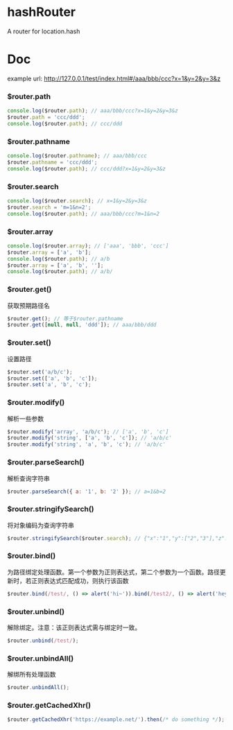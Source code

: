 # hashRouter

A router for location.hash

# Doc

example url: http://127.0.0.1/test/index.html#/aaa/bbb/ccc?x=1&y=2&y=3&z

### \$router.path

```javascript
console.log($router.path); // aaa/bbb/ccc?x=1&y=2&y=3&z
$router.path = 'ccc/ddd';
console.log($router.path); // ccc/ddd
```

### \$router.pathname

```javascript
console.log($router.pathname); // aaa/bbb/ccc
$router.pathname = 'ccc/ddd';
console.log($router.path); // ccc/ddd?x=1&y=2&y=3&z
```

### \$router.search

```javascript
console.log($router.search); // x=1&y=2&y=3&z
$router.search = 'm=1&n=2';
console.log($router.path); // aaa/bbb/ccc?m=1&n=2
```

### \$router.array

```javascript
console.log($router.array); // ['aaa', 'bbb', 'ccc']
$router.array = ['a', 'b'];
console.log($router.path); // a/b
$router.array = ['a', 'b', ''];
console.log($router.path); // a/b/
```

### \$router.get()

获取预期路径名

```javascript
$router.get(); // 等于$router.pathname
$router.get([null, null, 'ddd']); // aaa/bbb/ddd
```

### \$router.set()

设置路径

```javascript
$router.set('a/b/c');
$router.set(['a', 'b', 'c']);
$router.set('a', 'b', 'c');
```

### \$router.modify()

解析一些参数

```javascript
$router.modify('array', 'a/b/c'); // ['a', 'b', 'c']
$router.modify('string', ['a', 'b', 'c']); // 'a/b/c'
$router.modify('string', 'a', 'b', 'c'); // 'a/b/c'
```

### \$router.parseSearch()

解析查询字符串

```javascript
$router.parseSearch({ a: '1', b: '2' }); // a=1&b=2
```

### \$router.stringifySearch()

将对象编码为查询字符串

```javascript
$router.stringifySearch($router.search); // {"x":"1","y":["2","3"],"z":""}
```

### \$router.bind()

为路径绑定处理函数。第一个参数为正则表达式，第二个参数为一个函数。路径更新时，若正则表达式匹配成功，则执行该函数

```javascript
$router.bind(/test/, () => alert('hi~')).bind(/test2/, () => alert('hey~'));
```

### \$router.unbind()

解除绑定。注意：该正则表达式需与绑定时一致。

```javascript
$router.unbind(/test/);
```

### \$router.unbindAll()

解绑所有处理函数

```javascript
$router.unbindAll();
```

### \$router.getCachedXhr()

```javascript
$router.getCachedXhr('https://example.net/').then(/* do something */);
```
